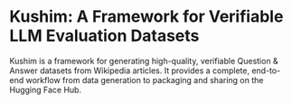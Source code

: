 # Kushim: A Framework for Verifiable LLM Evaluation Datasets

Kushim is a framework for generating high-quality, verifiable Question & Answer datasets from Wikipedia articles. It provides a complete, end-to-end workflow from data generation to packaging and sharing on the Hugging Face Hub.


